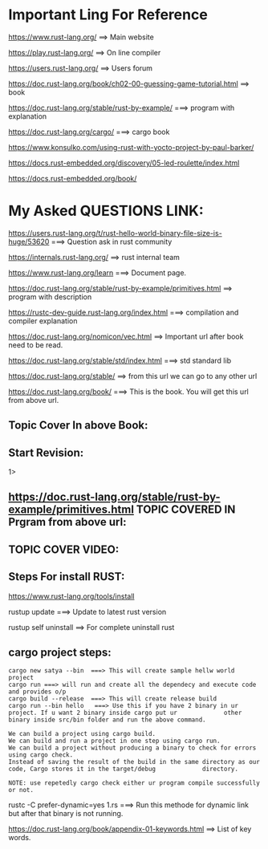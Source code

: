# Important Ling For Reference
https://www.rust-lang.org/  ==> Main website

https://play.rust-lang.org/  ==> On line compiler

https://users.rust-lang.org/  ==> Users forum

https://doc.rust-lang.org/book/ch02-00-guessing-game-tutorial.html  ==> book

https://doc.rust-lang.org/stable/rust-by-example/  ===> program with explanation

https://doc.rust-lang.org/cargo/  ===> cargo book

https://www.konsulko.com/using-rust-with-yocto-project-by-paul-barker/

https://docs.rust-embedded.org/discovery/05-led-roulette/index.html

https://docs.rust-embedded.org/book/

# My Asked QUESTIONS LINK:

https://users.rust-lang.org/t/rust-hello-world-binary-file-size-is-huge/53620  ===> Question ask in rust community

https://internals.rust-lang.org/  ==> rust internal team

https://www.rust-lang.org/learn  ===> Document page.

https://doc.rust-lang.org/stable/rust-by-example/primitives.html  ==> program with description

https://rustc-dev-guide.rust-lang.org/index.html ===> compilation and compiler explanation

https://doc.rust-lang.org/nomicon/vec.html  ==> Important url after book need to be read.

https://doc.rust-lang.org/stable/std/index.html  ===> std standard lib

https://doc.rust-lang.org/stable/  ==> from this url we can go to any other url

https://doc.rust-lang.org/book/  ===> This is the book. You will get this url from above url.

Topic Cover In above Book:
---------------------------


Start Revision:
----------------
1> 

https://doc.rust-lang.org/stable/rust-by-example/primitives.html
TOPIC COVERED IN Prgram from above url:
-----------------------------------------

TOPIC COVER VIDEO:
-------------------

Steps For install RUST:
-----------------------
https://www.rust-lang.org/tools/install

rustup update  ===> Update to latest rust version

rustup self uninstall  ==> For complete uninstall rust

cargo project steps:
---------------------
    cargo new satya --bin  ===> This will create sample hellw world project
    cargo run ===> will run and create all the dependecy and execute code and provides o/p
    cargo build --release  ===> This will create release build
    cargo run --bin hello   ===> Use this if you have 2 binary in ur project. If u want 2 binary inside cargo put ur             other binary inside src/bin folder and run the above command.

    We can build a project using cargo build.
    We can build and run a project in one step using cargo run.
    We can build a project without producing a binary to check for errors using cargo check.
    Instead of saving the result of the build in the same directory as our code, Cargo stores it in the target/debug             directory.

    NOTE: use repetedly cargo check either ur program compile successfully or not.

rustc -C prefer-dynamic=yes 1.rs  ===> Run this methode for dynamic link but after that binary is not running.

https://doc.rust-lang.org/book/appendix-01-keywords.html  ==> List of key words.

